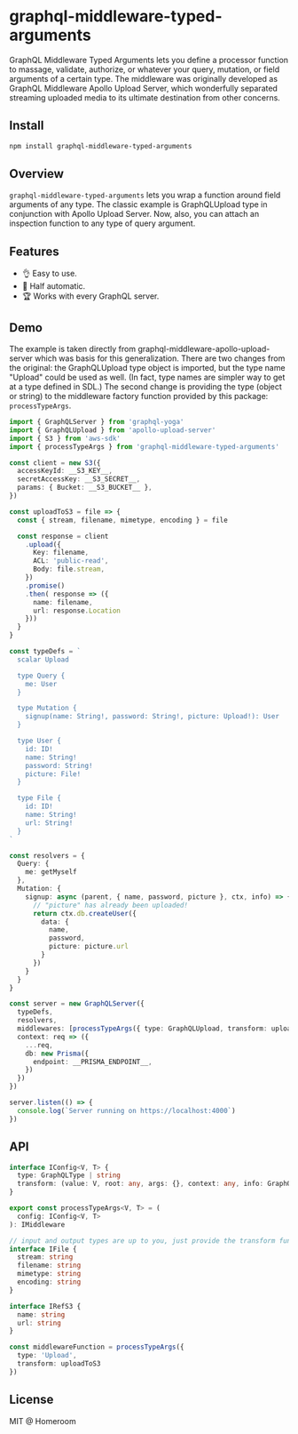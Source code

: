 # graphql-middleware-typed-arguments

GraphQL Middleware Typed Arguments lets you define a processor function to massage, validate, authorize, or whatever your query, mutation, or field arguments of a certain type.  The middleware was originally developed as GraphQL Middleware Apollo Upload Server, which wonderfully separated streaming uploaded media to its ultimate destination from other concerns.

## Install

```bash
npm install graphql-middleware-typed-arguments
```

## Overview

`graphql-middleware-typed-arguments` lets you wrap a function around field arguments of any type.  The classic example is GraphQLUpload type in conjunction with Apollo Upload Server.  Now, also, you can attach an inspection function to any type of query argument.

## Features

- 👌 Easy to use.
- 🛴 Half automatic.
- 🏆 Works with every GraphQL server.

## Demo

The example is taken directly from graphql-middleware-apollo-upload-server which was basis for this generalization.  There are two changes from the original:  the GraphQLUpload type object is imported, but the type name "Upload" could be used as well.  (In fact, type names are simpler way to get at a type defined in SDL.)  The second change is providing the type (object or string) to the middleware factory function provided by this package: `processTypeArgs`.

```ts
import { GraphQLServer } from 'graphql-yoga'
import { GraphQLUpload } from 'apollo-upload-server'
import { S3 } from 'aws-sdk'
import { processTypeArgs } from 'graphql-middleware-typed-arguments'

const client = new S3({
  accessKeyId: __S3_KEY__,
  secretAccessKey: __S3_SECRET__,
  params: { Bucket: __S3_BUCKET__ },
})

const uploadToS3 = file => {
  const { stream, filename, mimetype, encoding } = file

  const response = client
    .upload({
      Key: filename,
      ACL: 'public-read',
      Body: file.stream,
    })
    .promise()
    .then( response => ({
      name: filename,
      url: response.Location
    }))
  }
}

const typeDefs = `
  scalar Upload

  type Query {
    me: User
  }

  type Mutation {
    signup(name: String!, password: String!, picture: Upload!): User
  }

  type User {
    id: ID!
    name: String!
    password: String!
    picture: File!
  }

  type File {
    id: ID!
    name: String!
    url: String!
  }
`

const resolvers = {
  Query: {
    me: getMyself
  },
  Mutation: {
    signup: async (parent, { name, password, picture }, ctx, info) => {
      // "picture" has already been uploaded!
      return ctx.db.createUser({
        data: {
          name,
          password,
          picture: picture.url
        }
      })
    }
  }
}

const server = new GraphQLServer({
  typeDefs,
  resolvers,
  middlewares: [processTypeArgs({ type: GraphQLUpload, transform: uploadToS3 })],
  context: req => ({
    ...req,
    db: new Prisma({
      endpoint: __PRISMA_ENDPOINT__,
    })
  })
})

server.listen(() => {
  console.log(`Server running on https://localhost:4000`)
})
```

## API

```ts
interface IConfig<V, T> {
  type: GraphQLType | string
  transform: (value: V, root: any, args: {}, context: any, info: GraphQLResolveInfo) => Promise<T>
}

export const processTypeArgs<V, T> = (
  config: IConfig<V, T>
): IMiddleware

// input and output types are up to you, just provide the transform function
interface IFile {
  stream: string
  filename: string
  mimetype: string
  encoding: string
}

interface IRefS3 {
  name: string
  url: string
}

const middlewareFunction = processTypeArgs({
  type: 'Upload',
  transform: uploadToS3
})
```

## License

MIT @ Homeroom
